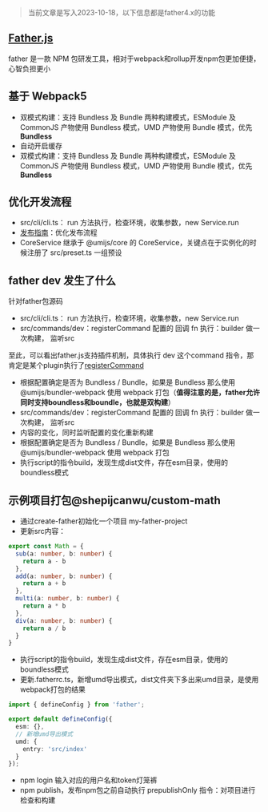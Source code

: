 > 当前文章是写入2023-10-18，以下信息都是father4.x的功能

## [Father.js](https://github.com/umijs/father)
father 是一款 NPM 包研发工具，相对于webpack和rollup开发npm包更加便捷，心智负担更小

## 基于 Webpack5
- 双模式构建：支持 Bundless 及 Bundle 两种构建模式，ESModule 及 CommonJS 产物使用 Bundless 模式，UMD 产物使用 Bundle 模式，优先 **Bundless**
- 自动开启缓存
- 双模式构建：支持 Bundless 及 Bundle 两种构建模式，ESModule 及 CommonJS 产物使用 Bundless 模式，UMD 产物使用 Bundle 模式，优先 **Bundless**

## 优化开发流程
- src/cli/cli.ts： run 方法执行，检查环境，收集参数，new Service.run
- [发布指南](https://github.com/umijs/father/blob/master/docs/guide/release.md)：优化发布流程
- CoreService 继承于 @umijs/core 的 CoreService，关键点在于实例化的时候注册了 src/preset.ts 一组预设

## father dev 发生了什么
针对father包源码
- src/cli/cli.ts： run 方法执行，检查环境，收集参数，new Service.run
- src/commands/dev：registerCommand 配置的 回调 fn 执行：builder 做一次构建， 监听src

至此，可以看出father.js支持插件机制，具体执行 dev 这个command 指令，那肯定是某个plugin执行了[registerCommand](https://umijs.org/docs/api/plugin-api#registercommand)

- 根据配置确定是否为 Bundless / Bundle，如果是 Bundless 那么使用 @umijs/bundler-webpack 使用 webpack 打包（**值得注意的是，father允许同时支持boundless和boundle，也就是双构建**）
- src/commands/dev：registerCommand 配置的 回调 fn 执行：builder 做一次构建， 监听src
- 内容的变化，同时监听配置的变化重新构建
- 根据配置确定是否为 Bundless / Bundle，如果是 Bundless 那么使用 @umijs/bundler-webpack 使用 webpack 打包
- 执行script的指令build，发现生成dist文件，存在esm目录，使用的boundless模式

## 示例项目打包@shepijcanwu/custom-math
- 通过create-father初始化一个项目 my-father-project
- 更新src内容：
```typescript
export const Math = {
  sub(a: number, b: number) {
    return a - b
  },
  add(a: number, b: number) {
    return a + b
  },
  multi(a: number, b: number) {
    return a * b
  },
  div(a: number, b: number) {
    return a / b
  }
}
```
- 执行script的指令build，发现生成dist文件，存在esm目录，使用的boundless模式
- 更新.fatherrc.ts，新增umd导出模式，dist文件夹下多出来umd目录，是使用webpack打包的结果
```typescript
import { defineConfig } from 'father';

export default defineConfig({
  esm: {},
  // 新增umd导出模式
  umd: {
    entry: 'src/index'
  }
});
```
- npm login 输入对应的用户名和token灯笼裤
- npm publish，发布npm包之前自动执行 prepublishOnly 指令：对项目进行检查和构建
